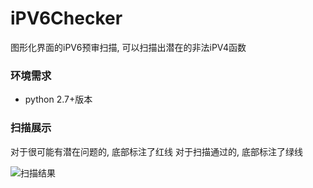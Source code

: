 # iPV6Checker
图形化界面的iPV6预审扫描, 可以扫描出潜在的非法iPV4函数

### 环境需求
- python 2.7+版本

### 扫描展示
对于很可能有潜在问题的, 底部标注了红线
对于扫描通过的, 底部标注了绿线

![扫描结果](https://github.com/sixleaves/iPV6Checker/blob/master/Snip20170105_3.png)
